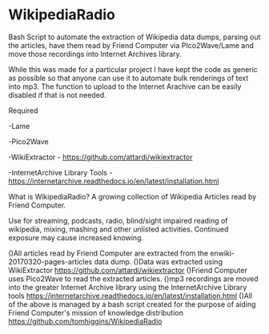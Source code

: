 # WikipediaRadio
Bash Script to automate the  extraction of Wikipedia data dumps, parsing out the articles, have them read by Friend Computer via PIco2Wave/Lame and move those recordings into Internet Archives library. 

While this was made for a particular project I have kept the code as generic as possible so that anyone can use it to automate 
bulk renderings of text into mp3. The function to upload to the Internet Arachive can be easily disabled if that is not needed. 


Required 

-Lame

-Pico2Wave

-WikiExtractor -  https://github.com/attardi/wikiextractor 

-InternetArchive Library Tools - https://internetarchive.readthedocs.io/en/latest/installation.html


What is WikipediaRadio?
A growing collection of Wikipedia Articles read by Friend Computer. 


Use for streaming, podcasts, radio, blind/sight impaired reading of wikipedia, mixing, mashing and other unlisted activities. Continued exposure may cause increased knowing. 

()All articles read by Friend Computer are extracted from the  enwiki-20170320-pages-articles data dump. 
()Data was extracted using WikiExtractor https://github.com/attardi/wikiextractor 
()Friend Computer uses Pico2Wave to read the extracted articles.
()mp3 recordings are moved into the greater Internet Archive library using the InternetArchive Library tools https://internetarchive.readthedocs.io/en/latest/installation.html
()All of the above is managed by a bash script created for the purpose of aiding Friend Computer's mission of knowledge distribution  https://github.com/tomhiggins/WikipediaRadio
